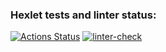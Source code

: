 ### Hexlet tests and linter status:
[![Actions Status](https://github.com/M4XPRD/frontend-project-lvl2/workflows/hexlet-check/badge.svg)](https://github.com/M4XPRD/frontend-project-lvl2/actions)
[![linter-check](https://github.com/M4XPRD/frontend-project-lvl2/actions/workflows/linter-check.yml/badge.svg)](https://github.com/M4XPRD/frontend-project-lvl2/actions/workflows/linter-check.yml)
